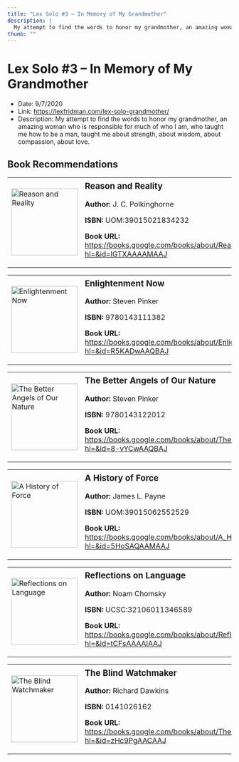 ```yaml
---
title: "Lex Solo #3 – In Memory of My Grandmother"
description: |
  My attempt to find the words to honor my grandmother, an amazing woman who is responsible for much of who I am, who taught me how to be a man, taught me about strength, about wisdom, about compassion, about love."
thumb: ""
---
```


# Lex Solo #3 – In Memory of My Grandmother

  - Date: 9/7/2020
  - Link: https://lexfridman.com/lex-solo-grandmother/
  - Description: My attempt to find the words to honor my grandmother, an amazing woman who is responsible for much of who I am, who taught me how to be a man, taught me about strength, about wisdom, about compassion, about love.

## Book Recommendations

<table style="border: none;"><tr style="border: none;"><td style="border: none;"><img src="http://books.google.com/books/content?id=lGTXAAAAMAAJ&printsec=frontcover&img=1&zoom=1&source=gbs_api" alt="Reason and Reality" width="150" style="vertical-align: top;"></td><td style="border: none; vertical-align: top;"><h3 style='margin-top: 5'>Reason and Reality</h3><p><strong>Author:</strong> J. C. Polkinghorne</p><p><strong>ISBN:</strong> UOM:39015021834232</p><p><strong>Book URL:</strong> <a href="https://books.google.com/books/about/Reason_and_Reality.html?hl=&id=lGTXAAAAMAAJ">https://books.google.com/books/about/Reason_and_Reality.html?hl=&id=lGTXAAAAMAAJ</a></p></td></tr></table>
<table style="border: none;"><tr style="border: none;"><td style="border: none;"><img src="http://books.google.com/books/content?id=R5KADwAAQBAJ&printsec=frontcover&img=1&zoom=1&edge=curl&source=gbs_api" alt="Enlightenment Now" width="150" style="vertical-align: top;"></td><td style="border: none; vertical-align: top;"><h3 style='margin-top: 5'>Enlightenment Now</h3><p><strong>Author:</strong> Steven Pinker</p><p><strong>ISBN:</strong> 9780143111382</p><p><strong>Book URL:</strong> <a href="https://books.google.com/books/about/Enlightenment_Now.html?hl=&id=R5KADwAAQBAJ">https://books.google.com/books/about/Enlightenment_Now.html?hl=&id=R5KADwAAQBAJ</a></p></td></tr></table>
<table style="border: none;"><tr style="border: none;"><td style="border: none;"><img src="http://books.google.com/books/content?id=8-vYCwAAQBAJ&printsec=frontcover&img=1&zoom=1&edge=curl&source=gbs_api" alt="The Better Angels of Our Nature" width="150" style="vertical-align: top;"></td><td style="border: none; vertical-align: top;"><h3 style='margin-top: 5'>The Better Angels of Our Nature</h3><p><strong>Author:</strong> Steven Pinker</p><p><strong>ISBN:</strong> 9780143122012</p><p><strong>Book URL:</strong> <a href="https://books.google.com/books/about/The_Better_Angels_of_Our_Nature.html?hl=&id=8-vYCwAAQBAJ">https://books.google.com/books/about/The_Better_Angels_of_Our_Nature.html?hl=&id=8-vYCwAAQBAJ</a></p></td></tr></table>
<table style="border: none;"><tr style="border: none;"><td style="border: none;"><img src="http://books.google.com/books/content?id=5HoSAQAAMAAJ&printsec=frontcover&img=1&zoom=1&source=gbs_api" alt="A History of Force" width="150" style="vertical-align: top;"></td><td style="border: none; vertical-align: top;"><h3 style='margin-top: 5'>A History of Force</h3><p><strong>Author:</strong> James L. Payne</p><p><strong>ISBN:</strong> UOM:39015062552529</p><p><strong>Book URL:</strong> <a href="https://books.google.com/books/about/A_History_of_Force.html?hl=&id=5HoSAQAAMAAJ">https://books.google.com/books/about/A_History_of_Force.html?hl=&id=5HoSAQAAMAAJ</a></p></td></tr></table>
<table style="border: none;"><tr style="border: none;"><td style="border: none;"><img src="http://books.google.com/books/content?id=tCFsAAAAIAAJ&printsec=frontcover&img=1&zoom=1&source=gbs_api" alt="Reflections on Language" width="150" style="vertical-align: top;"></td><td style="border: none; vertical-align: top;"><h3 style='margin-top: 5'>Reflections on Language</h3><p><strong>Author:</strong> Noam Chomsky</p><p><strong>ISBN:</strong> UCSC:32106011346589</p><p><strong>Book URL:</strong> <a href="https://books.google.com/books/about/Reflections_on_Language.html?hl=&id=tCFsAAAAIAAJ">https://books.google.com/books/about/Reflections_on_Language.html?hl=&id=tCFsAAAAIAAJ</a></p></td></tr></table>
<table style="border: none;"><tr style="border: none;"><td style="border: none;"><img src="http://books.google.com/books/content?id=zHc9PgAACAAJ&printsec=frontcover&img=1&zoom=1&source=gbs_api" alt="The Blind Watchmaker" width="150" style="vertical-align: top;"></td><td style="border: none; vertical-align: top;"><h3 style='margin-top: 5'>The Blind Watchmaker</h3><p><strong>Author:</strong> Richard Dawkins</p><p><strong>ISBN:</strong> 0141026162</p><p><strong>Book URL:</strong> <a href="https://books.google.com/books/about/The_Blind_Watchmaker.html?hl=&id=zHc9PgAACAAJ">https://books.google.com/books/about/The_Blind_Watchmaker.html?hl=&id=zHc9PgAACAAJ</a></p></td></tr></table>
